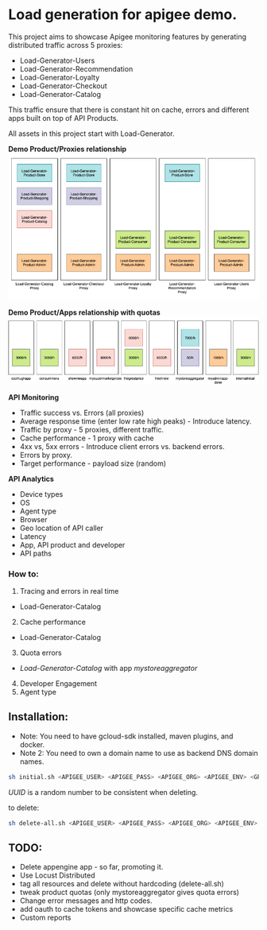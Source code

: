 # Load generation for apigee demo.

This project aims to showcase Apigee monitoring features by generating distributed traffic across 5 proxies:

- Load-Generator-Users
- Load-Generator-Recommendation
- Load-Generator-Loyalty
- Load-Generator-Checkout
- Load-Generator-Catalog

This traffic ensure that there is constant hit on cache, errors and different apps built on top of API Products.

All assets in this project start with Load-Generator.

**Demo Product/Proxies relationship**
![imgs/diagram-proxies-products.png](imgs/diagram-proxies-products.png)


**Demo Product/Apps relationship with quotas**
![imgs/diagram-products-apps.png](imgs/diagram-products-apps.png)

**API Monitoring**
- Traffic success vs. Errors (all proxies)
- Average response time (enter low rate high peaks) - Introduce latency.
- Traffic by proxy - 5 proxies, different traffic.
- Cache performance - 1 proxy with cache
- 4xx vs, 5xx errors - Introduce client errors vs. backend errors.
- Errors by proxy.
- Target performance - payload size (random)

**API Analytics**
- Device types
- OS
- Agent type
- Browser
- Geo location of API caller
- Latency
- App, API product and developer
- API paths

### How to:

1) Tracing and errors in real time
- Load-Generator-Catalog
2) Cache performance
- Load-Generator-Catalog
3) Quota errors
- *Load-Generator-Catalog* with app *mystoreaggregator*
4) Developer Engagement
5) Agent type

## Installation:
- Note: You need to have gcloud-sdk installed, maven plugins, and docker.
- Note 2: You need to own a domain name to use as backend DNS domain names.

```bash
sh initial.sh <APIGEE_USER> <APIGEE_PASS> <APIGEE_ORG> <APIGEE_ENV> <GPROJECT> <APPENGINE> <APIGEE_URL>  <APPENGINE_DOMAIN_NAME> <UUID>
```

*UUID* is a random number to be consistent when deleting.

to delete:

```bash
sh delete-all.sh <APIGEE_USER> <APIGEE_PASS> <APIGEE_ORG> <APIGEE_ENV> <UUID>
```

## TODO:

- Delete appengine app - so far, promoting it.
- Use Locust Distributed
- tag all resources and delete without hardcoding (delete-all.sh)
- tweak product quotas (only mystoreaggregator gives quota errors)
- Change error messages and http codes.
- add oauth to cache tokens and showcase specific cache metrics
- Custom reports